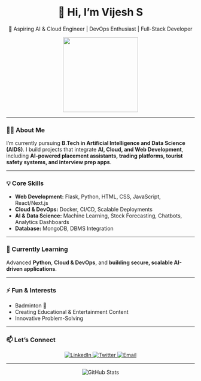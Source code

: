 <!-- Header -->
<h1 align="center">👋 Hi, I’m Vijesh S</h1>

<p align="center">
  🚀 Aspiring AI & Cloud Engineer | DevOps Enthusiast | Full-Stack Developer
</p>

<!-- Animated GIF -->
<p align="center">
  <img src="https://media.giphy.com/media/3o7aD2saalBwwftBIY/giphy.gif" width="200"/>
</p>

---

### 👨‍🎓 About Me
I’m currently pursuing **B.Tech in Artificial Intelligence and Data Science (AIDS)**. I build projects that integrate **AI, Cloud, and Web Development**, including **AI-powered placement assistants, trading platforms, tourist safety systems, and interview prep apps**.

---

### 💡 Core Skills

- **Web Development:** Flask, Python, HTML, CSS, JavaScript, React/Next.js
- **Cloud & DevOps:** Docker, CI/CD, Scalable Deployments
- **AI & Data Science:** Machine Learning, Stock Forecasting, Chatbots, Analytics Dashboards
- **Database:** MongoDB, DBMS Integration

---

### 🌱 Currently Learning
Advanced **Python**, **Cloud & DevOps**, and **building secure, scalable AI-driven applications**.

---

### ⚡ Fun & Interests
- Badminton 🏸  
- Creating Educational & Entertainment Content  
- Innovative Problem-Solving

---

### 📫 Let’s Connect
<p align="center">
  <a href="https://linkedin.com/in/your-linkedin" target="_blank">
    <img src="https://img.shields.io/badge/LinkedIn-Vijesh-blue?style=flat-square&logo=linkedin" alt="LinkedIn"/>
  </a>
  <a href="https://twitter.com/your-twitter" target="_blank">
    <img src="https://img.shields.io/badge/Twitter-@yourhandle-blue?style=flat-square&logo=twitter" alt="Twitter"/>
  </a>
  <a href="mailto:youremail@example.com">
    <img src="https://img.shields.io/badge/Email-Contact-red?style=flat-square&logo=gmail" alt="Email"/>
  </a>
</p>

---

<!-- Animated Stats -->
<p align="center">
  <img src="https://github-readme-stats.vercel.app/api?username=your-github-username&show_icons=true&theme=radical" alt="GitHub Stats"/>
</p>
